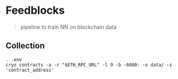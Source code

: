# Feedblocks

> pipeline to train NN on blockchain data

## Collection

```shell
. .env
cryo contracts -a -r "$ETH_RPC_URL" -l 9 -b -6000: -o data/ -s 'contract_address'
```
